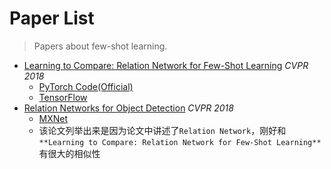 # Paper List
> Papers about few-shot learning. 

- [Learning to Compare: Relation Network for Few-Shot Learning](https://arxiv.org/abs/1711.06025) *CVPR 2018*
  - [PyTorch Code(Official)](https://github.com/lzrobots/LearningToCompare_ZSL)
  - [TensorFlow](https://github.com/prolearner/LearningToCompareTF)
- [Relation Networks for Object Detection](https://arxiv.org/abs/1711.11575) *CVPR 2018*
  - [MXNet](https://github.com/msracver/Relation-Networks-for-Object-Detection)
  - 该论文列举出来是因为论文中讲述了`Relation Network`，刚好和`**Learning to Compare: Relation Network for Few-Shot Learning**`有很大的相似性
